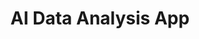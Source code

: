 ---
title: AI Data Analysis App
emoji: 📊
colorFrom: blue
colorTo: green
sdk: streamlit
sdk_version: 1.28.0
app_file: app.py
pinned: false
---